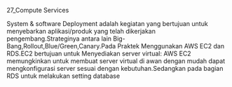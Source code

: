 27_Compute Services

System & software Deployment adalah kegiatan yang bertujuan untuk menyebarkan aplikasi/produk yang telah dikerjakan pengembang.Strateginya antara lain Big-Bang,Rollout,Blue/Green,Canary.Pada Praktek Menggunakan AWS EC2 dan RDS.EC2 bertujuan untuk Menyediakan server virtual: AWS EC2 memungkinkan untuk membuat server virtual di awan dengan mudah dapat mengkonfigurasi server sesuai dengan kebutuhan.Sedangkan pada bagian RDS untuk melakukan setting database